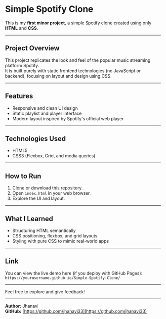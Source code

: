 # Simple Spotify Clone

This is my **first minor project**, a simple Spotify clone created using only **HTML** and **CSS**.

---

## Project Overview

This project replicates the look and feel of the popular music streaming platform Spotify.  
It is built purely with static frontend technologies (no JavaScript or backend), focusing on layout and design using CSS.

---

## Features

- Responsive and clean UI design
- Static playlist and player interface
- Modern layout inspired by Spotify's official web player

---

## Technologies Used

- HTML5
- CSS3 (Flexbox, Grid, and media queries)

---

## How to Run

1. Clone or download this repository.
2. Open `index.html` in your web browser.
3. Explore the UI and layout.

---

## What I Learned

- Structuring HTML semantically
- CSS positioning, flexbox, and grid layouts
- Styling with pure CSS to mimic real-world apps

---

## Link

You can view the live demo here (if you deploy with GitHub Pages):  
`https://yourusername.github.io/Simple-Spotify-Clone/`

---

Feel free to explore and give feedback!

---

**Author:** Jhanavi  
**GitHub:** [https://github.com/jhanavi33](https://github.com/jhanavi33)
